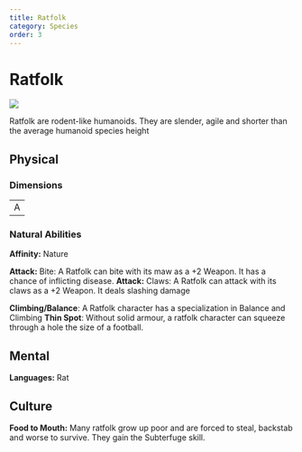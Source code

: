 ```yaml
---
title: Ratfolk
category: Species
order: 3
---
```


# Ratfolk

<img class="species-img" src="/BansheeRPG/assets/images/species/rat.png" />


<!-- short description -->
Ratfolk are rodent-like humanoids. They are slender, agile and shorter than the average humanoid species height

<!-- always facing northwards -->
## Physical 
### Dimensions

<table>
  <tr>
    <td>A</td>
  </tr>
</table>

### Natural Abilities

**Affinity:** Nature

**Attack:** Bite: A Ratfolk can bite with its maw as a +2 Weapon. It has a chance of inflicting disease.
**Attack:** Claws: A Ratfolk can attack with its claws as a +2 Weapon. It deals slashing damage

**Climbing/Balance**: A Ratfolk character has a specialization in Balance and Climbing
**Thin Spot**: Without solid armour, a ratfolk character can squeeze through a hole the size of a football.

## Mental

**Languages:** Rat

## Culture

**Food to Mouth:** Many ratfolk grow up poor and are forced to steal, backstab and worse to survive. They gain the Subterfuge skill.
